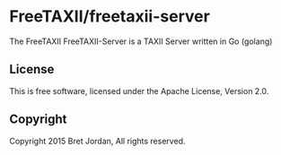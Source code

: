 # FreeTAXII/freetaxii-server #

The FreeTAXII FreeTAXII-Server is a TAXII Server written in Go (golang)


## License ##

This is free software, licensed under the Apache License, Version 2.0.


## Copyright ##

Copyright 2015 Bret Jordan, All rights reserved.
